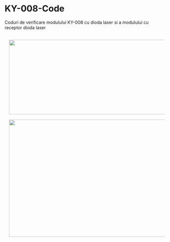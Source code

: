 # KY-008-Code
Coduri de verificare modulului KY-008 cu dioda laser si a modulului cu receptor dioda laser

<br>
<div align="center"><a href="https://3.bp.blogspot.com/-acqmJ9SON3Q/XbBx4l7I3CI/AAAAAAAAEWU/NNzTyk9bkTo8zHG8xHGotSqzKvPMlvGzQCPcBGAYYCw/s1600/KY-008.png" imageanchor="1" style="margin-left: 1em; margin-right: 1em;"><img border="0" src="https://3.bp.blogspot.com/-acqmJ9SON3Q/XbBx4l7I3CI/AAAAAAAAEWU/NNzTyk9bkTo8zHG8xHGotSqzKvPMlvGzQCPcBGAYYCw/s640/KY-008.png" width="640" height="241" data-original-width="1600" data-original-height="603" /></a></div>

<br>
<div align="center"><a href="https://1.bp.blogspot.com/-0e320HoVP6w/Xax_XXtpkUI/AAAAAAAAEU4/oN-bjzp5X2QSB6O4qGj5N7lJ_UqoJLqtwCPcBGAYYCw/s1600/receptor-pentru-dioda-laser-si-circuit-pentru-conectare-arduino.jpg" imageanchor="1" style="margin-left: 1em; margin-right: 1em;"><img border="0" src="https://1.bp.blogspot.com/-0e320HoVP6w/Xax_XXtpkUI/AAAAAAAAEU4/oN-bjzp5X2QSB6O4qGj5N7lJ_UqoJLqtwCPcBGAYYCw/s640/receptor-pentru-dioda-laser-si-circuit-pentru-conectare-arduino.jpg" width="640" height="379" data-original-width="1351" data-original-height="800" /></a></div>
